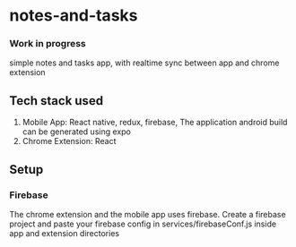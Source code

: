 # notes-and-tasks
### ****Work in progress****
simple notes and tasks app, with realtime sync between app and chrome extension

## Tech stack used

1. Mobile App: React native, redux, firebase, The application android build can be generated using expo
2. Chrome Extension: React


## Setup

### Firebase
The chrome extension and the mobile app uses firebase. Create a firebase project and paste your firebase config in services/firebaseConf.js inside app and extension directories
